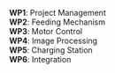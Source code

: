 **WP1**: Project Management  
**WP2**: Feeding Mechanism  
**WP3**: Motor Control  
**WP4**: Image Processing  
**WP5**: Charging Station  
**WP6**: Integration  